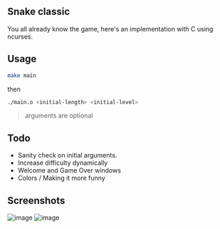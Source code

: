 ## Snake classic
You all already know the game, here's an implementation with C using ncurses.

## Usage
```sh
make main 
```
then
```sh
./main.o <initial-length> <initial-level>
```
> arguments are optional

## Todo
- Sanity check on initial arguments.
- Increase difficulty dynamically
- Welcome and Game Over windows
- Colors / Making it more funny

## Screenshots
![image](https://user-images.githubusercontent.com/41296566/129918567-b3bcb684-5e71-4cbc-87e5-abe0986d0929.png)
![image](https://user-images.githubusercontent.com/41296566/129918651-1e1c3b46-6650-443f-b9c2-6234331113ff.png)
